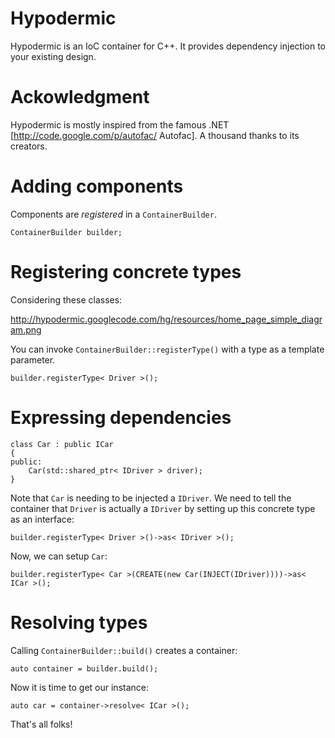 Hypodermic
==========

Hypodermic is an IoC container for C++. It provides dependency injection to your existing design.


Ackowledgment
=============

Hypodermic is mostly inspired from the famous .NET [http://code.google.com/p/autofac/ Autofac]. A thousand thanks to its creators.

Adding components
=================

Components are _registered_ in a `ContainerBuilder`.
```
ContainerBuilder builder;
```

Registering concrete types
==========================

Considering these classes:

http://hypodermic.googlecode.com/hg/resources/home_page_simple_diagram.png

You can invoke `ContainerBuilder::registerType()` with a type as a template parameter.
```
builder.registerType< Driver >();
```

Expressing dependencies
=======================

```
class Car : public ICar
{
public:
    Car(std::shared_ptr< IDriver > driver);
}
```
Note that `Car` is needing to be injected a `IDriver`. We need to tell the container that `Driver` is actually a `IDriver` by setting up this concrete type as an interface:
```
builder.registerType< Driver >()->as< IDriver >();
```

Now, we can setup `Car`:
```
builder.registerType< Car >(CREATE(new Car(INJECT(IDriver))))->as< ICar >();
```


Resolving types
===============

Calling `ContainerBuilder::build()` creates a container:
```
auto container = builder.build();
```
Now it is time to get our instance:
```
auto car = container->resolve< ICar >();
```

That's all folks!
